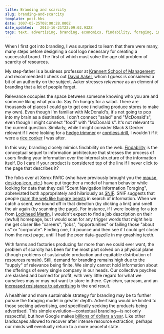 ```yaml
---
title: Branding and scarcity
slug: branding-and-scarcity
template: post.hbs
date: 2007-05-25T08:00:28.000Z
date_updated:   2013-10-21T22:09:02.932Z
tags: text, advertising, branding, economics, findability, foraging, internet, scarcity
---
```


When I first got into branding, I was surprised to learn that there were many, many steps before designing a cool logo necessary for creating a successful brand. The first of which must solve the age old problem of scarcity of resources.<!--more-->

My step-father is a business professor at <a href="http://www.mgmt.purdue.edu/" title="Krannert">Krannert School of Management</a> and recommended I check out <a href="http://www.amazon.com/exec/obidos/search-handle-url/002-6925224-2508815?%5Fencoding=UTF8&search-type=ss&index=books&field-author=David%20A.%20Aaker" title="David Aaker on Amazon">David Aaker</a>, whom I guess is considered a bit of an authority on the subject. Aaker stresses <em>relevance</em> as an element of branding that a lot of people forget.

Relevance occupies the space between someone knowing who you are and someone liking what you do. Say I'm hungry for a salad. There are thousands of places I could go to get one (including produce stores to make my own). Even though I'm familiar with McDonald's, it's not going to pop into my brain as a destination. I don't connect "salad" and "McDonald's", even though I might connect "food" with "McDonald's". It's not relevant to the current question. Similarly, while I might consider Black &amp; Decker relevant if I were looking for a <a href="http://www.blackanddecker.com/ProductGuide/CategoryOverview.aspx?cPath=1498.1668" title="Hedgetrimmer at BlackAndDecker.com">hedge trimmer</a> or <a href="http://www.blackanddecker.com/ProductGuide/CategoryOverview.aspx?cPath=1496.1501" title="Cordless drills at BlackAndDecker.com">cordless drill</a>, I wouldn't if it were a <a href="http://www.blackanddeckerappliances.com/product-138.html" title="Rice cooker and BlackAndDecker.com">rice cooker</a> I was after.

In this way, branding closely mimics findability on the web. <a href="http://findability.org/" title="Findability.org">Findability</a> is the conceptual sequel to information architecture that stresses the process of users finding your information over the internal structure of the information itself. Do I care if your product is considered top of the line if I never click to the page that describes it?

The folks over at Xerox PARC (who have previously brought you the <a href="http://en.wikipedia.org/wiki/Xerox_Alto" title="Alto on Wikipedia">mouse, desktop icon, etc.</a>) have put together a model of human behavior while looking for data that they call "Scent Navigation Information Foraging", abbreviated both appropriately and hilariously as <a href="http://citeseer.ist.psu.edu/pirolli03snifact.html" title="What is this CiteSeer site? It looks awesome!">SNIF</a>. SNIF suggests that people <a href="http://www.useit.com/alertbox/20030630.html" title="Nielson to the rescue">roam the web like hungry beasts</a> in search of information. When we catch a scent, we bound off in that direction (by clicking a link) and smell the air again (by scanning the page). For instance, if I were looking for a job from <a href="http://www.lockheedmartin.com/" title="Yay, missiles!">Lockheed Martin</a>, I wouldn't expect to find a job description on their (awful) homepage, but I would scan for any trigger words that might help me get closer like "careers", "jobs", "opportunities" or failing those "about us" or "corporate". Finding one, I'd pounce and then see if I could get closer from the next page, until I had the poor data-gazelle in my gnashing teeth.

With farms and factories producing far more than we could ever want, the problem of scarcity has been for the most part solved on a physical plane (though problems of sustainable production and equitable distribution of resources remain). Still, demand for branding remains high due to the "supply" of relevance being finite. We simply cannot hold information about the offerings of every single company in our heads. Our collective psyches are slashed and burned for profit, with very little regard for what we ourselves may or may not want to store in there. Cynicism, sarcasm, and an <a href="http://www.clickz.com/showPage.html?page=3616001" title="Banner ad blindness">increased resistance to advertising</a> is the end result.

A healthier and more sustainable strategy for branding may be to further pursue the foraging model in greater depth. Advertising would be limited to those seeking advertising, and specifically seeking the products being advertised. This simple evolution&mdash;contextual branding&mdash;is not only respectful, but how Google makes <a href="https://adwords.google.com/" title="Adwords, duh!">billions of dollars a year</a>. Like other landscapes allowed to recover after intense resource extraction, perhaps our minds will eventually return to a more peaceful state.
